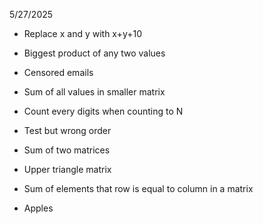 5/27/2025

- Replace x and y with x+y+10
- Biggest product of any two values
- Censored emails
- Sum of all values in smaller matrix
- Count every digits when counting to N

- Test but wrong order
- Sum of two matrices
- Upper triangle matrix
- Sum of elements that row is equal to column in a matrix
- Apples
